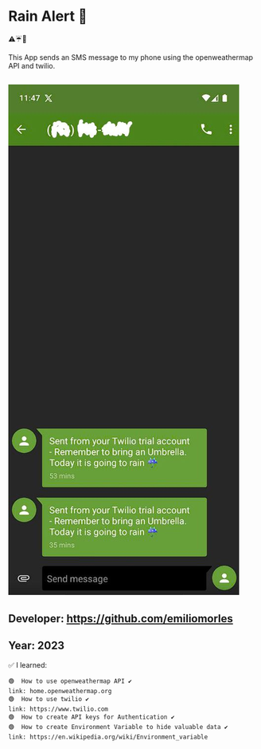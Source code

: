 # Rain Alert 👀
⚠☔🔔

This App sends an SMS message to my phone using the openweathermap API and twilio.

## ![Sample Image](https://github.com/emiliomorles/Rain_Alert/blob/master/extra/sample001.JPG) 

## Developer: https://github.com/emiliomorles

## Year: 2023

✅ I learned:

    🟢  How to use openweathermap API ✔️
    link: home.openweathermap.org
    🟢  How to use twilio ✔️
    link: https://www.twilio.com
    🟢  How to create API keys for Authentication ✔️
    🟢  How to create Environment Variable to hide valuable data ✔️
    link: https://en.wikipedia.org/wiki/Environment_variable
